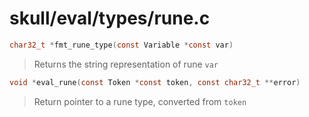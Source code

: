 # skull/eval/types/rune.c

```c
char32_t *fmt_rune_type(const Variable *const var)
```

> Returns the string representation of rune `var`

```c
void *eval_rune(const Token *const token, const char32_t **error)
```

> Return pointer to a rune type, converted from `token`

